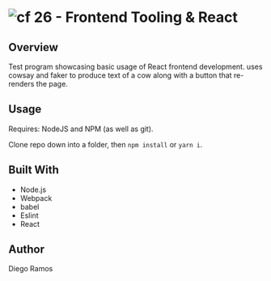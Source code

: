 ![cf](http://i.imgur.com/7v5ASc8.png) 26 - Frontend Tooling & React
===

## Overview
Test program showcasing basic usage of React frontend development. uses cowsay and faker to produce text of a cow along with a button that re-renders the page.

## Usage
Requires: NodeJS and NPM (as well as git).

Clone repo down into a folder, then `npm install` or `yarn i`. 

## Built With
- Node.js 
- Webpack
- babel
- Eslint
- React 

## Author

Diego Ramos
